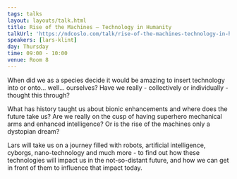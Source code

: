 ```yaml
---
tags: talks
layout: layouts/talk.html
title: Rise of the Machines – Technology in Humanity
talkUrl: 'https://ndcoslo.com/talk/rise-of-the-machines-technology-in-humanity/'
speakers: [lars-klint]
day: Thursday
time: 09:00 - 10:00
venue: Room 8
---
```

When did we as a species decide it would be amazing to insert technology into or onto... well... ourselves? Have we really - collectively or individually - thought this through?

What has history taught us about bionic enhancements and where does the future take us? Are we really on the cusp of having superhero mechanical arms and enhanced intelligence? Or is the rise of the machines only a dystopian dream?

Lars will take us on a journey filled with robots, artificial intelligence, cyborgs, nano-technology and much more - to find out how these technologies will impact us in the not-so-distant future, and how we can get in front of them to influence that impact today.